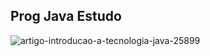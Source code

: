 ## Prog Java Estudo

![artigo-introducao-a-tecnologia-java-25899](C:\Users\isaqu\OneDrive\Imagens\artigo-introducao-a-tecnologia-java-25899.png) 